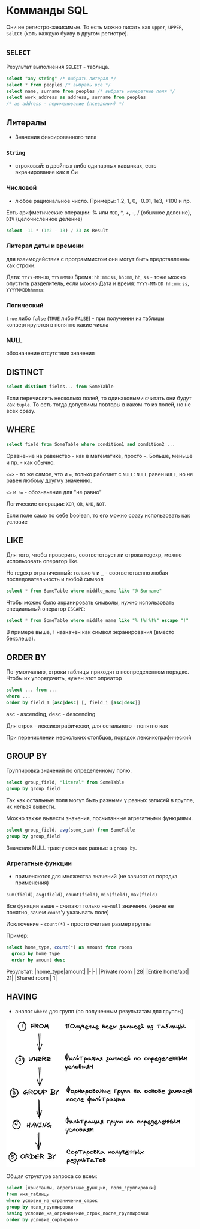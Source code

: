 # Комманды SQL

Они не регистро-зависимые. То есть можно писать как `upper`, `UPPER`, `SelECt` (хоть каждую букву в другом регистре).

## `SELECT`
Результат выполнения `SELECT` - таблица.
```sql
select "any string" /* выбрать литерал */
select * from peoples /* выбрать все */
select name, surname from peoples /* выбрать конеретные поля */
select work_address as address, surname from peoples
/* as address - перименование (псевдоним) */
```

## Литералы
- Значения фиксированного типа
### `String`
- строковый: в двойных либо одинарных кавычках, есть экранирование как в Си
### Числовой
- любое рациональное число.
Примеры: 1.2, 1, 0, -0.01, 1e3, +100 и пр.

Есть арифметические операции:
% или `MOD`, *, +, -, / (обычное деление), `DIV` (целочисленное деление)
```sql
select -11 * (1e2 - 13) / 33 as Result
```

### Литерал даты и времени
для взаимодействия с программистом они могут быть представленны как строки:

Дата: `YYYY-MM-DD`, `YYYYMMDD`
Время: `hh:mm:ss`, `hh:mm`, `hh`, `ss` - тоже можно опустить разделитель, если можно
Дата и время: `YYYY-MM-DD hh:mm:ss`, `YYYYMMDDhhmmss`

### Логический
`true` либо `false` (`TRUE` либо `FALSE`) - при получении из таблицы конвертируются в понятно какие числа

### NULL
обозначение отсутствия значения

## DISTINCT
```sql
select distinct fields... from SomeTable
```

Если перечислить несколько полей, то одинаковыми считать они будут как `tuple`. То есть тогда допустимы повторы в каком-то из полей, но не всех сразу.

## WHERE
```sql
select field from SomeTable where condition1 and condition2 ...
```

Сравнение на равенство - как в математике, просто `=`. Больше, меньше и пр. - как обычно.

`<=>` - то же самое, что и `=`, только работает с `NULL`: `NULL` равен `NULL`, но не равен любому другму значению.

`<>` и `!=` - обозначение для "не равно"

Логические операции: `XOR`, `OR`, `AND`, `NOT`.

Если поле само по себе boolean, то его можно сразу использовать как условие

## LIKE
Для того, чтобы проверить, соответствует ли строка regexp, можно использовать оператор like. 

Но regexp ограниченный: только `%` и `_` - соответственно любая последовательность и любой символ

```sql
select * from SomeTable where middle_name like "@ Surname"
```

Чтобы можно было экранировать символы, нужно использовать специальный оператор `ESCAPE`:
```sql
select * from SomeTable where middle_name like "% !%!%!%" escape "!" 
```
В примере выше, `!` назначен как символ экранирования (вместо бекслеша).

## ORDER BY
По-умолчанию, строки таблицы приходят в неопределенном порядке. Чтобы их упорядочить, нужен этот опреатор

```sql
select ... from ...
where ...
order by field_1 [asc|desc] [, field_i [asc|desc]]
```

asc - ascending, desc - descending

Для строк - лексикографически, для остального - понятно как

При перечислении нескольких столбцов, порядок лексикографический


## GROUP BY
Группировка значений по определенному полю.
```sql
select group_field, "literal" from SomeTable
group by group_field
```
Так как остальные поля могут быть разными у разных записей в группе, их нельзя вывести.

Можно также вывести значения, посчитанные агрегатными функциями.
```sql
select group_field, avg(some_sum) from SomeTable
group by group_field
```

Значения NULL трактуются как равные в `group by`.

### Агрегатные функции
- применяются для множества значений (не зависят от порядка применения)

`sum(field)`, `avg(field)`, `count(field)`, `min(field)`, `max(field)`

Все функции выше - считают только не-`null` значения. (иначе не понятно, зачем `count`'у указывать поле)

Исключение - `count(*)` - просто считает размер группы

Пример:
```sql
select home_type, count(*) as amount from rooms
  group by home_type
  order by amount desc
```

Результат:
|home_type|amount|
|-|-|
|Private room | 28|
|Entire home/apt| 21|
|Shared room | 1|

## HAVING
- аналог `where` для групп (по полученным результатам для группы)

![alt text](images/select_structure.png)

Общая структура запроса со всем:
```sql
select [константы, агрегатные_функции, поля_группировки]
from имя_таблицы
where условия_на_ограничения_строк
group by поля_группировки
having условие_на_ограничение_строк_после_группировки
order by условие_сортировки
```




